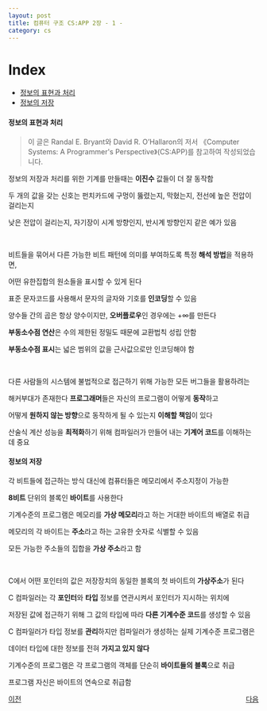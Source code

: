 ```yaml
---
layout: post 
title: 컴퓨터 구조 CS:APP 2장 - 1 -
category: cs
---
```


# Index
- [정보의 표현과 처리](#정보의-표현과-처리)
- [정보의 저장](#정보의-저장)

#### 정보의 표현과 처리

> 이 글은 Randal E. Bryant와 David R. O’Hallaron의 저서 《Computer Systems: A Programmer's Perspective》(CS:APP)를 참고하여 작성되었습니다.

정보의 저장과 처리를 위한 기계를 만들때는 **이진수** 값들이 더 잘 동작함

두 개의 값을 갖는 신호는 펀치카드에 구멍이 뚫렸는지, 막혔는지, 전선에 높은 전압이 걸리는지  

낮은 전압이 걸리는지, 자기장이 시계 방향인지, 반시계 방향인지 같은 예가 있음

&nbsp;

비트들을 묶어서 다른 가능한 비트 패턴에 의미를 부여하도록 특정 **해석 방법**을 적용하면,  

어떤 유한집합의 원소들을 표시할 수 있게 된다 

표준 문자코드를 사용해서 문자의 글자와 기호를 **인코딩**할 수 있음  

양수들 간의 곱은 항상 양수이지만, **오버플로우**인 경우에는 +∞를 만든다

**부동소수점 연산**은 수의 제한된 정밀도 때문에 교환법칙 성립 안함

**부동소수점 표시**는 넓은 범위의 값을 근사값으로만 인코딩해야 함

&nbsp;

다른 사람들의 시스템에 불법적으로 접근하기 위해 가능한 모든 버그들을 활용하려는  

해커부대가 존재한다 **프로그래머**들은 자신의 프로그램이 어떻게 **동작**하고  

어떻게 **원하지 않는 방향**으로 동작하게 될 수 있는지 **이해할 책임**이 있다

산술식 계산 성능을 **최적화**하기 위해 컴파일러가 만들어 내는 **기계어 코드**를 이해하는 데 중요

#### 정보의 저장

각 비트들에 접근하는 방식 대신에 컴퓨터들은 메모리에서 주소지정이 가능한  

**8비트** 단위의 블록인 **바이트**를 사용한다

기계수준의 프로그램은 메모리를 **가상 메모리**라고 하는 거대한 바이트의 배열로 취급

메모리의 각 바이트는 **주소**라고 하는 고유한 숫자로 식별할 수 있음

모든 가능한 주소들의 집합을 **가상 주소**라고 함

&nbsp;

C에서 어떤 포인터의 값은 저장장치의 동일한 블록의 첫 바이트의 **가상주소**가 된다

C 컴파일러는 각 **포인터**와 **타입** 정보를 연관시켜서 포인터가 지시하는 위치에

저장된 값에 접근하기 위해 그 값의 타입에 따라 **다른 기계수준 코드**를 생성할 수 있음

C 컴파일러가 타입 정보를 **관리**하지만 컴파일러가 생성하는 실제 기계수준 프로그램은

데이터 타입에 대한 정보를 전혀 **가지고 있지 않다**

기계수준의 프로그램은 각 프로그램의 객체를 단순히 **바이트들의 블록**으로 취급

프로그램 자신은 바이트의 연속으로 취급함

<p style="display: flex; justify-content: space-between;">
<a href="cs-01-06.html">이전</a>
<a href="cs-02-02.html">다음</a>
</p>